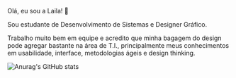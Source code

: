 Olá, eu sou a Laila! 👋

Sou estudante de Desenvolvimento de Sistemas e Designer Gráfico.

Trabalho muito bem em equipe e acredito que minha bagagem do design pode agregar bastante na área de T.I., principalmente meus conhecimentos em usabilidade, interface, metodologias ágeis e design thinking.

![Anurag's GitHub stats](https://github-readme-stats.vercel.app/api?username=anuraghazra&show_icons=true&theme=dracula)

<!--
- 🔭 I’m currently working on ...
- 🌱 I’m currently learning ...
- 👯 I’m looking to collaborate on ...
- 🤔 I’m looking for help with ...
- 💬 Ask me about ...
- 📫 How to reach me: ...
- 😄 Pronouns: ...
- ⚡ Fun fact: ...
-->
